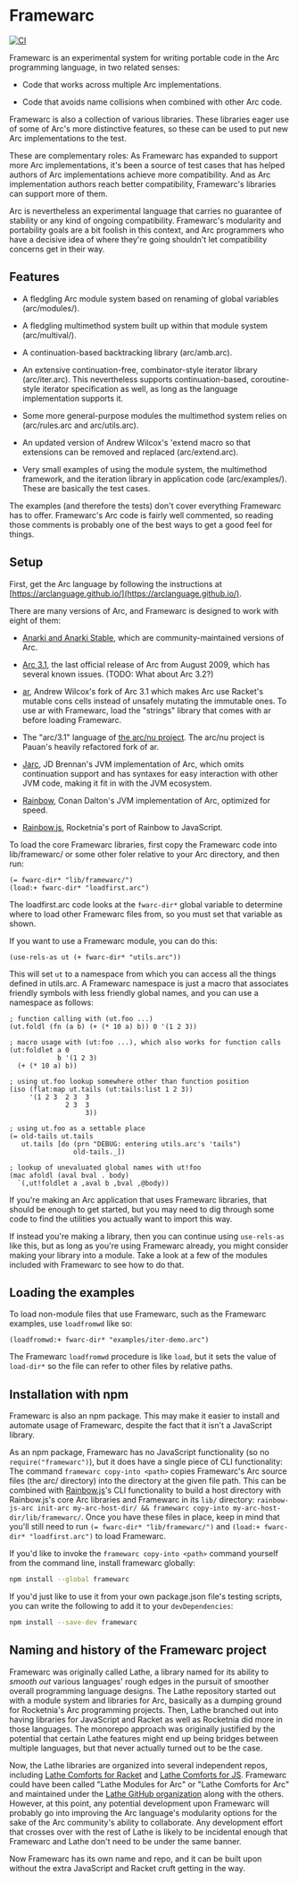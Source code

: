 # Framewarc

[![CI](https://github.com/rocketnia/framewarc/actions/workflows/ci.yml/badge.svg)](https://github.com/rocketnia/framewarc/actions/workflows/ci.yml)

Framewarc is an experimental system for writing portable code in the Arc programming language, in two related senses:

* Code that works across multiple Arc implementations.

* Code that avoids name collisions when combined with other Arc code.

Framewarc is also a collection of various libraries. These libraries eager use of some of Arc's more distinctive features, so these can be used to put new Arc implementations to the test.

These are complementary roles: As Framewarc has expanded to support more Arc implementations, it's been a source of test cases that has helped authors of Arc implementations achieve more compatibility. And as Arc implementation authors reach better compatibility, Framewarc's libraries can support more of them.

Arc is nevertheless an experimental language that carries no guarantee of stability or any kind of ongoing compatibility. Framewarc's modularity and portability goals are a bit foolish in this context, and Arc programmers who have a decisive idea of where they're going shouldn't let compatibility concerns get in their way.


## Features

* A fledgling Arc module system based on renaming of global variables (arc/modules/).

* A fledgling multimethod system built up within that module system (arc/multival/).

* A continuation-based backtracking library (arc/amb.arc).

* An extensive continuation-free, combinator-style iterator library (arc/iter.arc). This nevertheless supports continuation-based, coroutine-style iterator specification as well, as long as the language implementation supports it.

* Some more general-purpose modules the multimethod system relies on (arc/rules.arc and arc/utils.arc).

* An updated version of Andrew Wilcox's 'extend macro so that extensions can be removed and replaced (arc/extend.arc).

* Very small examples of using the module system, the multimethod framework, and the iteration library in application code (arc/examples/). These are basically the test cases.

The examples (and therefore the tests) don't cover everything Framewarc has to offer. Framewarc's Arc code is fairly well commented, so reading those comments is probably one of the best ways to get a good feel for things.


## Setup

First, get the Arc language by following the instructions at [https://arclanguage.github.io/](https://arclanguage.github.io/).

There are many versions of Arc, and Framewarc is designed to work with eight of them:

* [Anarki and Anarki Stable](https://arclanguage.github.io/), which
  are community-maintained versions of Arc.

* [Arc 3.1](http://arclanguage.org/item?id=10254), the last official
  release of Arc from August 2009, which has several known issues. (TODO: What about Arc 3.2?)

* [ar](https://github.com/awwx/ar), Andrew Wilcox's fork of Arc 3.1 which makes Arc use Racket's mutable cons cells instead of unsafely mutating the immutable ones. To use ar with Framewarc, load the "strings" library that comes with ar before loading Framewarc.

* The "arc/3.1" language of [the arc/nu project](https://github.com/arclanguage/arc-nu). The arc/nu project is Pauan's heavily refactored fork of ar.

* [Jarc](http://jarc.sourceforge.net/), JD Brennan's JVM implementation of Arc, which omits continuation support and has syntaxes for easy interaction with other JVM code, making it fit in with the JVM ecosystem.

* [Rainbow](https://github.com/conanite/rainbow), Conan Dalton's JVM implementation of Arc, optimized for speed.

* [Rainbow.js](https://github.com/arclanguage/rainbow-js), Rocketnia's port of Rainbow to JavaScript.

To load the core Framewarc libraries, first copy the Framewarc code into lib/framewarc/ or some other foler relative to your Arc directory, and then run:

```racket
(= fwarc-dir* "lib/framewarc/")
(load:+ fwarc-dir* "loadfirst.arc")
```

The loadfirst.arc code looks at the `fwarc-dir*` global variable to determine where to load other Framewarc files from, so you must set that variable as shown.

If you want to use a Framewarc module, you can do this:

```
(use-rels-as ut (+ fwarc-dir* "utils.arc"))
```

This will set `ut` to a namespace from which you can access all the things defined in utils.arc. A Framewarc namespace is just a macro that associates friendly symbols with less friendly global names, and you can use a namespace as follows:

```racket
; function calling with (ut.foo ...)
(ut.foldl (fn (a b) (+ (* 10 a) b)) 0 '(1 2 3))

; macro usage with (ut:foo ...), which also works for function calls
(ut:foldlet a 0
            b '(1 2 3)
  (+ (* 10 a) b))

; using ut.foo lookup somewhere other than function position
(iso (flat:map ut.tails (ut:tails:list 1 2 3))
     '(1 2 3  2 3  3
              2 3  3
                   3))

; using ut.foo as a settable place
(= old-tails ut.tails
   ut.tails [do (prn "DEBUG: entering utils.arc's 'tails")
                old-tails._])

; lookup of unevaluated global names with ut!foo
(mac afoldl (aval bval . body)
  `(,ut!foldlet a ,aval b ,bval ,@body))
```

If you're making an Arc application that uses Framewarc libraries, that should be enough to get started, but you may need to dig through some code to find the utilities you actually want to import this way.

If instead you're making a library, then you can continue using `use-rels-as` like this, but as long as you're using Framewarc already, you might consider making your library into a module. Take a look at a few of the modules included with Framewarc to see how to do that.


## Loading the examples

To load non-module files that use Framewarc, such as the Framewarc examples, use `loadfromwd` like so:

```racket
(loadfromwd:+ fwarc-dir* "examples/iter-demo.arc")
```

The Framewarc `loadfromwd` procedure is like `load`, but it sets the value of `load-dir*` so the file can refer to other files by relative paths.


## Installation with npm

Framewarc is also an npm package. This may make it easier to install and automate usage of Framewarc, despite the fact that it isn't a JavaScript library.

As an npm package, Framewarc has no JavaScript functionality (so no `require("framewarc")`), but it does have a single piece of CLI functionality: The command `framewarc copy-into <path>` copies Framewarc's Arc source files (the arc/ directory) into the directory at the given file path. This can be combined with [Rainbow.js](https://github.com/arclanguage/rainbow-js)'s CLI functionality to build a host directory with Rainbow.js's core Arc libraries and Framewarc in its `lib/` directory: `rainbow-js-arc init-arc my-arc-host-dir/ && framewarc copy-into my-arc-host-dir/lib/framewarc/`. Once you have these files in place, keep in mind that you'll still need to run `(= fwarc-dir* "lib/framewarc/")` and `(load:+ fwarc-dir* "loadfirst.arc")` to load Framewarc.

If you'd like to invoke the `framewarc copy-into <path>` command yourself from the command line, install framewarc globally:

```bash
npm install --global framewarc
```

If you'd just like to use it from your own package.json file's testing scripts, you can write the following to add it to your `devDependencies`:

```bash
npm install --save-dev framewarc
```


## Naming and history of the Framewarc project

Framewarc was originally called Lathe, a library named for its ability to *smooth out* various languages' rough edges in the pursuit of smoother overall programming language designs. The Lathe repository started out with a module system and libraries for Arc, basically as a dumping ground for Rocketnia's Arc programming projects. Then, Lathe branched out into having libraries for JavaScript and Racket as well as Rocketnia did more in those languages. The monorepo approach was originally justified by the potential that certain Lathe features might end up being bridges between multiple languages, but that never actually turned out to be the case.

Now, the Lathe libraries are organized into several independent repos, including [Lathe Comforts for Racket](https://github.com/lathe/lathe-comforts-for-racket) and [Lathe Comforts for JS](https://github.com/lathe/lathe-comforts-for-js). Framewarc could have been called "Lathe Modules for Arc" or "Lathe Comforts for Arc" and maintained under the [Lathe GitHub organization](https://github.com/lathe) along with the others. However, at this point, any potential development upon Framewarc will probably go into improving the Arc language's modularity options for the sake of the Arc community's ability to collaborate. Any development effort that crosses over with the rest of Lathe is likely to be incidental enough that Framewarc and Lathe don't need to be under the same banner.

Now Framewarc has its own name and repo, and it can be built upon without the extra JavaScript and Racket cruft getting in the way.
